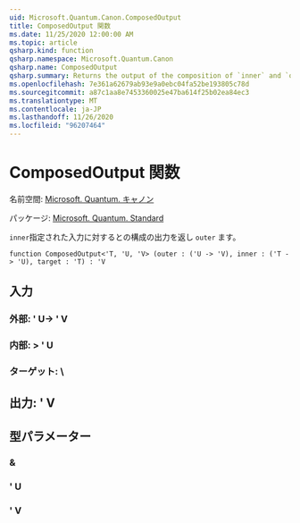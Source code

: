 ```yaml
---
uid: Microsoft.Quantum.Canon.ComposedOutput
title: ComposedOutput 関数
ms.date: 11/25/2020 12:00:00 AM
ms.topic: article
qsharp.kind: function
qsharp.namespace: Microsoft.Quantum.Canon
qsharp.name: ComposedOutput
qsharp.summary: Returns the output of the composition of `inner` and `outer` for a given input.
ms.openlocfilehash: 7e361a62679ab93e9a0ebc04fa52be193805c78d
ms.sourcegitcommit: a87c1aa8e7453360025e47ba614f25b02ea84ec3
ms.translationtype: MT
ms.contentlocale: ja-JP
ms.lasthandoff: 11/26/2020
ms.locfileid: "96207464"
---
```

# <a name="composedoutput-function"></a>ComposedOutput 関数

名前空間: [Microsoft. Quantum. キャノン](xref:Microsoft.Quantum.Canon)

パッケージ: [Microsoft. Quantum. Standard](https://nuget.org/packages/Microsoft.Quantum.Standard)


`inner`指定された入力に対するとの構成の出力を返し `outer` ます。

```qsharp
function ComposedOutput<'T, 'U, 'V> (outer : ('U -> 'V), inner : ('T -> 'U), target : 'T) : 'V
```


## <a name="input"></a>入力

### <a name="outer--u---v"></a>外部: ' U-> ' V




### <a name="inner--t---u"></a>内部: > ' U




### <a name="target--t"></a>ターゲット: \





## <a name="output--v"></a>出力: ' V



## <a name="type-parameters"></a>型パラメーター

### <a name="t"></a>&


### <a name="u"></a>' U


### <a name="v"></a>' V

